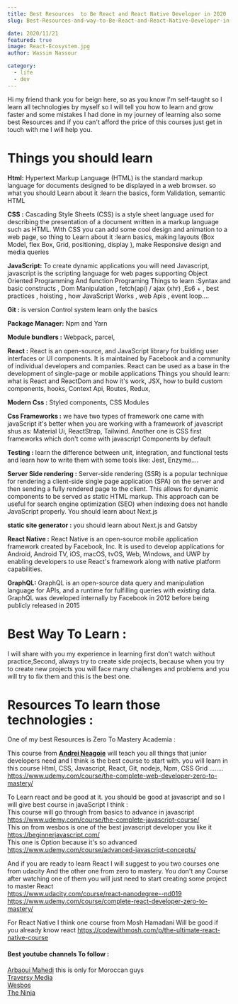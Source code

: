 ```yaml
---
title: Best Resources  to Be React and React Native Developer in 2020
slug: Best-Resources-and-way-to-Be-React-and-React-Native-Developer-in-2020

date: 2020/11/21
featured: true
image: React-Ecosystem.jpg
author: Wassim Nassour

category:
  - life
  - dev
---
```


Hi my friend thank you for beign here, so as you know I'm self-taught so I learn all technologies by myself so I will tell you how to learn and grow faster and some mistakes I had done in my journey of learning also some best Resources and if you can't afford the price of this courses just get in touch with me I will help you.

# Things you should learn

**Html:** Hypertext Markup Language (HTML) is the standard markup language for documents designed to be displayed in a web browser. so what you should Learn about it :learn the basics, form Validation, semantic HTML

**CSS :** Cascading Style Sheets (CSS) is a style sheet language used for describing the presentation of a document written in a markup language such as HTML. With CSS you can add some cool design and animation to a web page, so thing to Learn about it :learn basics, making layouts (Box Model, flex Box, Grid, positioning, display ), make Responsive design and media queries

**JavaScript:** To create dynamic applications you will need Javascript, javascript is the scripting language for web pages supporting Object Oriented Programming And function Programing Things to learn :Syntax and basic constructs , Dom Manipulation , fetch(api) / ajax (xhr) ,Es6 + , best practices , hoisting , how JavaScript Works , web Apis , event loop....

**Git :** is version Control system learn only the basics

**Package Manager:** Npm and Yarn

**Module bundlers :** Webpack, parcel,

**React :** React is an open-source, and JavaScript library for building user interfaces or UI components. It is maintained by Facebook and a community of individual developers and companies. React can be used as a base in the development of single-page or mobile applications
Things you should learn: what is React and ReactDom and how it's work, JSX, how to build custom components, hooks, Context Api, Routes, Redux,

**Modern Css :** Styled components, CSS Modules

**Css Frameworks :** we have two types of framework one came with javaScript it's better when you are working with a framework of javascript shus as: Material Ui, ReactStrap, Tailwind. Another one is CSS first frameworks which don't come with javascript Components by default

**Testing :** learn the difference between unit, integration, and functional tests and learn how to write them with some tools like: Jest, Enzyme....

**Server Side rendering :** Server-side rendering (SSR) is a popular technique for rendering a client-side single page application (SPA) on the server and then sending a fully rendered page to the client. This allows for dynamic components to be served as static HTML markup. This approach can be useful for search engine optimization (SEO) when indexing does not handle JavaScript properly. You should learn about Next.js

**static site generator :** you should learn about Next.js and Gatsby

**React Native :** React Native is an open-source mobile application framework created by Facebook, Inc. It is used to develop applications for Android, Android TV, iOS, macOS, tvOS, Web, Windows, and UWP by enabling developers to use React's framework along with native platform capabilities.

**GraphQL:** GraphQL is an open-source data query and manipulation language for APIs, and a runtime for fulfilling queries with existing data. GraphQL was developed internally by Facebook in 2012 before being publicly released in 2015

# Best Way To Learn :

I will share with you my experience in learning first don't watch without practice,Second, always try to create side projects, because when you try to create new projects you will face many challenges and problems and you will try to fix them and this is the best one.

# Resources To learn those technologies :

One of my best Resources is Zero To Mastery Academia :

This course from [**Andrei Neagoie**](https://www.udemy.com/user/andrei-neagoie/) will teach you all things that junior developers need and I think is the best course to start with. you will learn in this course Html, CSS, Javascript, React, Git, nodejs, Npm, CSS Grid ........
<https://www.udemy.com/course/the-complete-web-developer-zero-to-mastery/>

To Learn react and be good at it. you should be good at javascript and so I will give best course in javaScript I think :
<br />
This course will go through from basics to advance in javascript
<https://www.udemy.com/course/the-complete-javascript-course/>
<br />
This on from wesbos is one of the best javascript developer you like it <br />
<https://beginnerjavascript.com/>
<br />
This one is Option because it's so advanced<br />
<https://www.udemy.com/course/advanced-javascript-concepts/>

And if you are ready to learn React I will suggest to you two courses one from udacity And the other one from zero to mastery. You don't any Course after watching one of them you will just need to start creating some project to master React <br />
<https://www.udacity.com/course/react-nanodegree--nd019><br />
<https://www.udemy.com/course/complete-react-developer-zero-to-mastery/>

For React Native I think one course from Mosh Hamadani Will be good if you already know react
<https://codewithmosh.com/p/the-ultimate-react-native-course>

#### Best youtube channels To follow :

[ Arbaoui Mahedi](https://www.youtube.com/user/TechGuyWeb)
this is only for Moroccan guys <br />
[Traversy Media](https://www.youtube.com/user/TechGuyWeb) <br />
[Wesbos](https://www.youtube.com/user/TechGuyWeb) <br />
[ The Ninja](https://www.youtube.com/user/TechGuyWeb) <br />
